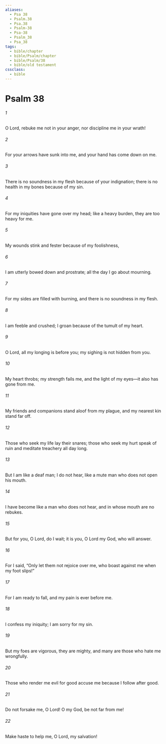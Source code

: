 ```yaml
---
aliases:
  - Psa 38
  - Psalm.38
  - Psa.38
  - Psalm-38
  - Psa-38
  - Psalm_38
  - Psa_38
tags:
  - bible/chapter
  - bible/Psalm/chapter
  - bible/Psalm/38
  - bible/old testament
cssclass:
  - bible
---
```


# Psalm 38

###### 1
O Lord, rebuke me not in your anger, nor discipline me in your wrath!
###### 2
For your arrows have sunk into me, and your hand has come down on me.
###### 3
There is no soundness in my flesh because of your indignation; there is no health in my bones because of my sin.
###### 4
For my iniquities have gone over my head; like a heavy burden, they are too heavy for me.
###### 5
My wounds stink and fester because of my foolishness,
###### 6
I am utterly bowed down and prostrate; all the day I go about mourning.
###### 7
For my sides are filled with burning, and there is no soundness in my flesh.
###### 8
I am feeble and crushed; I groan because of the tumult of my heart.
###### 9
O Lord, all my longing is before you; my sighing is not hidden from you.
###### 10
My heart throbs; my strength fails me, and the light of my eyes—it also has gone from me.
###### 11
My friends and companions stand aloof from my plague, and my nearest kin stand far off.
###### 12
Those who seek my life lay their snares; those who seek my hurt speak of ruin and meditate treachery all day long.
###### 13
But I am like a deaf man; I do not hear, like a mute man who does not open his mouth.
###### 14
I have become like a man who does not hear, and in whose mouth are no rebukes.
###### 15
But for you, O Lord, do I wait; it is you, O Lord my God, who will answer.
###### 16
For I said, “Only let them not rejoice over me, who boast against me when my foot slips!”
###### 17
For I am ready to fall, and my pain is ever before me.
###### 18
I confess my iniquity; I am sorry for my sin.
###### 19
But my foes are vigorous, they are mighty, and many are those who hate me wrongfully.
###### 20
Those who render me evil for good   accuse me because I follow after good.
###### 21
Do not forsake me, O Lord! O my God, be not far from me!
###### 22
Make haste to help me, O Lord, my salvation!


